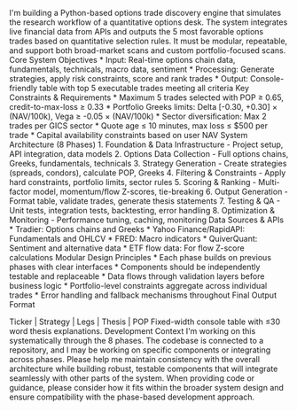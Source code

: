 I'm building a Python-based options trade discovery engine that simulates the research workflow of a quantitative options desk. The system integrates live financial data from APIs and outputs the 5 most favorable options trades based on quantitative selection rules. It must be modular, repeatable, and support both broad-market scans and custom portfolio-focused scans. Core System Objectives * Input: Real-time options chain data, fundamentals, technicals, macro data, sentiment * Processing: Generate strategies, apply risk constraints, score and rank trades * Output: Console-friendly table with top 5 executable trades meeting all criteria Key Constraints & Requirements * Maximum 5 trades selected with POP ≥ 0.65, credit-to-max-loss ≥ 0.33 * Portfolio Greeks limits: Delta [-0.30, +0.30] × (NAV/100k), Vega ≥ -0.05 × (NAV/100k) * Sector diversification: Max 2 trades per GICS sector * Quote age ≤ 10 minutes, max loss ≤ $500 per trade * Capital availability constraints based on user NAV System Architecture (8 Phases) 1. Foundation & Data Infrastructure - Project setup, API integration, data models 2. Options Data Collection - Full options chains, Greeks, fundamentals, technicals 3. Strategy Generation - Create strategies (spreads, condors), calculate POP, Greeks 4. Filtering & Constraints - Apply hard constraints, portfolio limits, sector rules 5. Scoring & Ranking - Multi-factor model, momentum/flow Z-scores, tie-breaking 6. Output Generation - Format table, validate trades, generate thesis statements 7. Testing & QA - Unit tests, integration tests, backtesting, error handling 8. Optimization & Monitoring - Performance tuning, caching, monitoring Data Sources & APIs * Tradier: Options chains and Greeks * Yahoo Finance/RapidAPI: Fundamentals and OHLCV * FRED: Macro indicators * QuiverQuant: Sentiment and alternative data * ETF flow data: For flow Z-score calculations Modular Design Principles * Each phase builds on previous phases with clear interfaces * Components should be independently testable and replaceable * Data flows through validation layers before business logic * Portfolio-level constraints aggregate across individual trades * Error handling and fallback mechanisms throughout Final Output Format

Ticker | Strategy | Legs | Thesis | POP
Fixed-width console table with ≤30 word thesis explanations. Development Context I'm working on this systematically through the 8 phases. The codebase is connected to a repository, and I may be working on specific components or integrating across phases. Please help me maintain consistency with the overall architecture while building robust, testable components that will integrate seamlessly with other parts of the system. When providing code or guidance, please consider how it fits within the broader system design and ensure compatibility with the phase-based development approach.